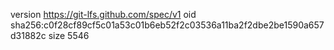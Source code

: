 version https://git-lfs.github.com/spec/v1
oid sha256:c0f28cf89cf5c01a53c01b6eb52f2c03536a11ba2f2dbe2be1590a657d31882c
size 5546
